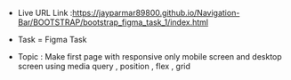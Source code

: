 - Live URL Link :https://jayparmar89800.github.io/Navigation-Bar/BOOTSTRAP/bootstrap_figma_task_1/index.html

 * Task = Figma Task

 - Topic :  Make first page with responsive only mobile screen and desktop screen using media query , position , flex , grid
 
